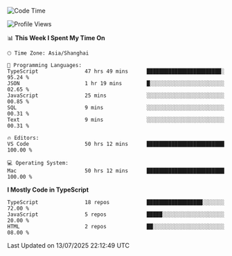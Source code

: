 <!--START_SECTION:waka-->
![Code Time](http://img.shields.io/badge/Code%20Time-7%2C974%20hrs%2027%20mins-blue)

![Profile Views](http://img.shields.io/badge/Profile%20Views-2-blue)

📊 **This Week I Spent My Time On** 

```text
🕑︎ Time Zone: Asia/Shanghai

💬 Programming Languages: 
TypeScript               47 hrs 49 mins      ████████████████████████░   95.24 % 
JSON                     1 hr 19 mins        █░░░░░░░░░░░░░░░░░░░░░░░░   02.65 % 
JavaScript               25 mins             ░░░░░░░░░░░░░░░░░░░░░░░░░   00.85 % 
SQL                      9 mins              ░░░░░░░░░░░░░░░░░░░░░░░░░   00.31 % 
Text                     9 mins              ░░░░░░░░░░░░░░░░░░░░░░░░░   00.31 % 

🔥 Editors: 
VS Code                  50 hrs 12 mins      █████████████████████████   100.00 % 

💻 Operating System: 
Mac                      50 hrs 12 mins      █████████████████████████   100.00 % 
```

**I Mostly Code in TypeScript** 

```text
TypeScript               18 repos            ██████████████████░░░░░░░   72.00 % 
JavaScript               5 repos             █████░░░░░░░░░░░░░░░░░░░░   20.00 % 
HTML                     2 repos             ██░░░░░░░░░░░░░░░░░░░░░░░   08.00 % 
```




 Last Updated on 13/07/2025 22:12:49 UTC
<!--END_SECTION:waka-->

